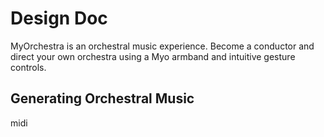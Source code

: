 # Design Doc

MyOrchestra is an orchestral music experience. Become a conductor and direct your own orchestra using a Myo armband and intuitive gesture controls.

## Generating Orchestral Music

midi